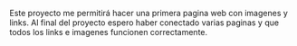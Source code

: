 Este proyecto me permitirá hacer una primera pagina web con imagenes y links.
Al final del proyecto espero haber conectado varias paginas y que todos los links e imagenes funcionen correctamente.